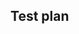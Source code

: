 

## Test plan

<!-- All pull requests REQUIRE a test plan: https://docs.sourcegraph.com/dev/background-information/testing_principles 

Why does it matter? 

These test plans are there to demonstrate that are following industry standards which are important or critical for our customers. 
They might be read by customers or an auditor. There are meant be simple and easy to read. Simply explain what you did to ensure 
your changes are correct!

Here are a non exhaustive list of test plan examples to help you:

- Making changes on a given feature or component: 
  - "Covered by existing tests" or "CI" for the shortest possible plan if there is zero ambiguity
  - "Added new tests" 
  - "Manually tested" (if non trivial, share some output, logs, or screenshot)
- Updating docs: 
  - "previewed locally" 
  - share a screenshot if you want to be thorough
- Updating deps, that would typically fail immediately in CI if incorrect
  - "CI" 
  - "locally tested" 
-->

